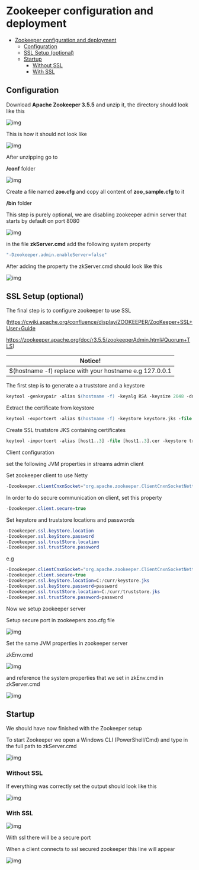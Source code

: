 # Zookeeper configuration and deployment


- [Zookeeper configuration and deployment](#zookeeper-configuration-and-deployment)
  - [Configuration](#configuration)
  - [SSL Setup (optional)](#ssl-setup-optional)
  - [Startup](#startup)
    - [Without SSL](#without-ssl)
    - [With SSL](#with-ssl)

## Configuration

Download **Apache Zookeeper 3.5.5** and unzip it, the directory should look like this 

![img](../../screenshots/zooConfigurationDeployment/main.png)

This is how it should not look like

![img](../../screenshots/zooConfigurationDeployment/raw.png)

After unzipping go to

**/conf** folder

![img](../../screenshots/zooConfigurationDeployment/conf.png)

Create a file named **zoo.cfg** and copy all content of **zoo_sample.cfg** to it  

**/bin** folder

This step is purely optional, we are disabling zookeeper admin server that starts by default on port 8080

![img](../../screenshots/zooConfigurationDeployment/bin.png)

in the file **zkServer.cmd** add the following system property 

```java
"-Dzookeeper.admin.enableServer=false"
```

After adding the property the zkServer.cmd should look like this

![img](../../screenshots/zooConfigurationDeployment/zkServer.png)

## SSL Setup (optional)

The final step is to configure zookeeper to use SSL

(https://cwiki.apache.org/confluence/display/ZOOKEEPER/ZooKeeper+SSL+User+Guide

https://zookeeper.apache.org/doc/r3.5.5/zookeeperAdmin.html#Quorum+TLS)

|Notice! |
|--------|
|$(hostname -f) replace with your hostname e.g 127.0.0.1 |

The first step is to generate a a truststore and a keystore

```ps
keytool -genkeypair -alias $(hostname -f) -keyalg RSA -keysize 2048 -dname "cn=$(hostname -f)" -keypass password -keystore keystore.jks -storepass password
```

Extract the certificate from keystore

```ps
keytool -exportcert -alias $(hostname -f) -keystore keystore.jks -file $(hostname -f).cer -rfc
```

Create SSL truststore JKS containing certificates

```ps
keytool -importcert -alias [host1..3] -file [host1..3].cer -keystore truststore.jks -storepass password
```

Client configuration

set the following JVM properties in streams admin client

Set zookeeper client to use Netty

```java
-Dzookeeper.clientCnxnSocket="org.apache.zookeeper.ClientCnxnSocketNetty"
```


In order to do secure communication on client, set this property

```java
-Dzookeeper.client.secure=true
```


Set keystore and truststore locations and passwords 

```java
-Dzookeeper.ssl.keyStore.location
-Dzookeeper.ssl.keyStore.password
-Dzookeeper.ssl.trustStore.location
-Dzookeeper.ssl.trustStore.password
```

e.g

```java
-Dzookeeper.clientCnxnSocket="org.apache.zookeeper.ClientCnxnSocketNetty"
-Dzookeeper.client.secure=true
-Dzookeeper.ssl.keyStore.location=C:/curr/keystore.jks
-Dzookeeper.ssl.keyStore.password=password
-Dzookeeper.ssl.trustStore.location=C:/curr/truststore.jks
-Dzookeeper.ssl.trustStore.password=password
```

Now we setup zookeeper server

Setup secure port in zookeepers zoo.cfg file

![img](../../screenshots/zooConfigurationDeployment/configSecurePort.png)

Set the same JVM properties in zookeeper server

zkEnv.cmd

![img](../../screenshots/zooConfigurationDeployment/pointerToZkEnv.png)

and reference the system properties that we set in zkEnv.cmd in zkServer.cmd

![img](../../screenshots/zooConfigurationDeployment/zkServerWithEnv.png)

## Startup

We should have now finished with the Zookeeper setup

To start Zookeeper we open a Windows CLI (PowerShell/Cmd) and type in the full path to zkServer.cmd 

![img](../../screenshots/zooConfigurationDeployment/startup.png)

### Without SSL

If everything was correctly set the output should look like this

![img](../../screenshots/zooConfigurationDeployment/zkStartNoSsl.png)

### With SSL

![img](../../screenshots/zooConfigurationDeployment/zkStartWithSsl.png)

With ssl there will be a secure port

When a client connects to ssl secured zookeeper this line will appear

![img](../../screenshots/zooConfigurationDeployment/secure.png)